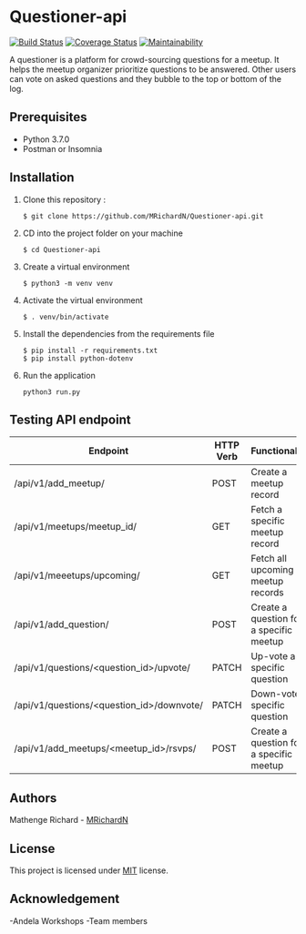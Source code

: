 # Questioner-api
[![Build Status](https://travis-ci.com/MRichardN/Questioner-api.svg?branch=develop)](https://travis-ci.com/MRichardN/Questioner-api)
[![Coverage Status](https://coveralls.io/repos/github/MRichardN/Questioner-api/badge.svg?branch=develop)](https://coveralls.io/github/MRichardN/Questioner-api?branch=develop)
[![Maintainability](https://api.codeclimate.com/v1/badges/c72f85d70a879602dc6c/maintainability)](https://codeclimate.com/github/MRichardN/Questioner-api/maintainability)

A questioner is a platform for crowd-sourcing questions for a meetup. It helps the meetup organizer prioritize  questions to be answered. Other users can vote on asked questions and they bubble to the top  or bottom of the log.

## Prerequisites
- Python 3.7.0 
- Postman or Insomnia


## Installation
1. Clone this repository :

	```
    $ git clone https://github.com/MRichardN/Questioner-api.git
    ```

2. CD into the project folder on your machine

	```
    $ cd Questioner-api
    ```

3. Create a virtual environment

    ```
    $ python3 -m venv venv
    ```

4. Activate the virtual environment

	```
    $ . venv/bin/activate
    ```

5. Install the dependencies from the requirements file

	```
    $ pip install -r requirements.txt
    $ pip install python-dotenv
    ```

6. Run the application

    ```
    python3 run.py
    ```

## Testing API endpoint

| Endpoint                             | HTTP Verb   | Functionality           |
| ------------------------------------ | ----------- | ----------------------- |    
| /api/v1/add_meetup/                  | POST        | Create a meetup record       |
| /api/v1/meetups/meetup_id/           | GET         | Fetch a specific meetup record |
| /api/v1/meeetups/upcoming/           | GET         | Fetch all upcoming meetup records       |
| /api/v1/add_question/                | POST        | Create a question for a specific meetup   |
| /api/v1/questions/<question_id>/upvote/| PATCH       | Up-vote a specific question       |
| /api/v1/questions/<question_id>/downvote/| PATCH       | Down-vote a specific question       |
| /api/v1/add_meetups/<meetup_id>/rsvps/   | POST        | Create a question for a specific meetup   |

## Authors
Mathenge Richard - [MRichardN](https://github.com/MRichardN)

## License
This project is licensed under [MIT](https://github.com/MRichardN/Questioner-api/blob/master/LICENSE) license.

## Acknowledgement
-Andela Workshops
-Team members